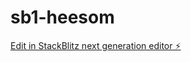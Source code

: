 # sb1-heesom

[Edit in StackBlitz next generation editor ⚡️](https://stackblitz.com/~/github.com/gramelich/sb1-heesom)